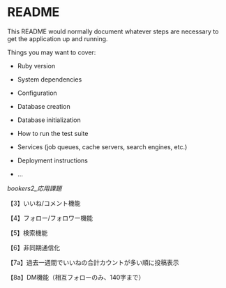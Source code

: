 # README

This README would normally document whatever steps are necessary to get the
application up and running.

Things you may want to cover:

* Ruby version

* System dependencies

* Configuration

* Database creation

* Database initialization

* How to run the test suite

* Services (job queues, cache servers, search engines, etc.)

* Deployment instructions

* ...

*bookers2_応用課題*

【3】いいね/コメント機能

【4】フォロー/フォロワー機能

【5】検索機能

【6】非同期通信化

【7a】過去一週間でいいねの合計カウントが多い順に投稿表示

【8a】DM機能（相互フォローのみ、140字まで）